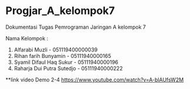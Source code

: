 # Progjar_A_kelompok7
Dokumentasi Tugas Pemrograman Jaringan A kelompok 7

Nama Kelompok :
1. Alfarabi Muzli - 051119400000039
2. Rihan farih Bunyamin - 05111940000165
3. Syamil Difaul Haq Sukur - 05111940000196
4. Raharja Dui Putra Sutedjo - 05111940000222

**link video Demo 2-4 https://www.youtube.com/watch?v=A-blAUfsW2M


